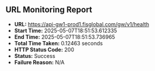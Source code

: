 ## URL Monitoring Report

- **URL:** https://api-gw1-prod1.fisglobal.com/gw/v1/health
- **Start Time:** 2025-05-07T18:51:53.612335
- **End Time:** 2025-05-07T18:51:53.736965
- **Total Time Taken:** 0.12463 seconds
- **HTTP Status Code:** 200
- **Status:** Success
- **Failure Reason:** N/A
